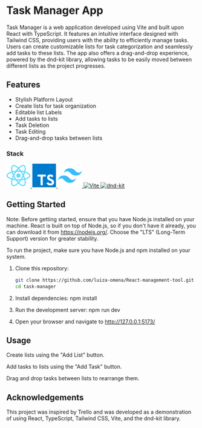 # Task Manager App

Task Manager is a web application developed using Vite and built upon React with TypeScript. It features an intuitive interface designed with Tailwind CSS, providing users with the ability to efficiently manage tasks. Users can create customizable lists for task categorization and seamlessly add tasks to these lists. The app also offers a drag-and-drop experience, powered by the dnd-kit library, allowing tasks to be easily moved between different lists as the project progresses.

## Features

- Stylish Platform Layout
- Create lists for task organization
- Editable list Labels
- Add tasks to lists
- Task Deletion
- Task Editing
- Drag-and-drop tasks between lists

### Stack

<p>
  <a href="https://reactjs.org/">
    <img src="https://raw.githubusercontent.com/devicons/devicon/master/icons/react/react-original.svg" alt="React" width="64" height="64">
  </a>
  <a href="https://www.typescriptlang.org/">
    <img src="https://raw.githubusercontent.com/devicons/devicon/master/icons/typescript/typescript-original.svg" alt="TypeScript" width="64" height="64">
  </a>
  <a href="https://tailwindcss.com/">
    <img src="https://raw.githubusercontent.com/devicons/devicon/master/icons/tailwindcss/tailwindcss-plain.svg" alt="Tailwind CSS" width="64" height="64">
  </a>
  <a href="https://vitejs.dev/">
    <img src="https://vitejs.dev/logo.svg" alt="Vite" width="64" height="64">
  </a>
  <a href="https://dndkit.com/">
    <img src="https://dndkit.com/dnd-kit-logo.svg" alt="dnd-kit" width="64" height="64">
  </a>
</p>

## Getting Started

Note: Before getting started, ensure that you have Node.js installed on your machine. React is built on top of Node.js, so if you don't have it already, you can download it from https://nodejs.org/. Choose the "LTS" (Long-Term Support) version for greater stability.

To run the project, make sure you have Node.js and npm installed on your system.

1. Clone this repository:

   ```bash
   git clone https://github.com/luiza-omena/React-management-tool.git
   cd task-manager

   ```

2. Install dependencies:
   npm install

3. Run the development server:
   npm run dev
4. Open your browser and navigate to http://127.0.0.1:5173/

## Usage

Create lists using the "Add List" button.

Add tasks to lists using the "Add Task" button.

Drag and drop tasks between lists to rearrange them.

## Acknowledgements

This project was inspired by Trello and was developed as a demonstration of using React, TypeScript, Tailwind CSS, Vite, and the dnd-kit library.
